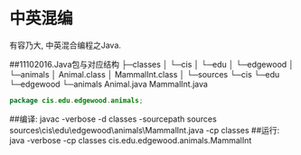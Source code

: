 # 中英混编
有容乃大, 中英混合编程之Java.

##11102016.Java包与对应结构
├─classes
│  └─cis
│      └─edu
│          └─edgewood
│              └─animals
│                      Animal.class
│                      MammalInt.class
│
└─sources
    └─cis
        └─edu
            └─edgewood
                └─animals
                        Animal.java
                        MammalInt.java
```java
package cis.edu.edgewood.animals;
```
##编译:
	 javac -verbose -d classes -sourcepath sources sources\cis\edu\edgewood\animals\MammalInt.java -cp classes
##运行:
	 java -verbose -cp classes cis.edu.edgewood.animals.MammalInt
